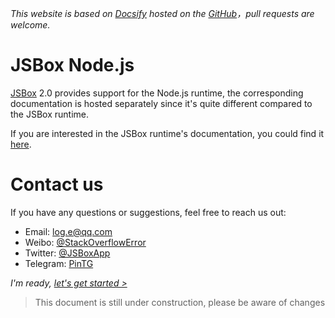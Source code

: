 *This website is based on [Docsify](https://docsify.js.org) hosted on the [GitHub](https://github.com/cyanzhong/jsbox-nodejs)，pull requests are welcome.*

# JSBox Node.js

[JSBox](https://apps.apple.com/us/app/id1312014438) 2.0 provides support for the Node.js runtime, the corresponding documentation is hosted separately since it's quite different compared to the JSBox runtime.

If you are interested in the JSBox runtime's documentation, you could find it [here](https://docs.xteko.com/#/en/).

# Contact us

If you have any questions or suggestions, feel free to reach us out:

- Email: [log.e@qq.com](mailto:log.e@qq.com)
- Weibo: [@StackOverflowError](https://weibo.com/0x00eeee)
- Twitter: [@JSBoxApp](https://twitter.com/JSBoxApp)
- Telegram: [PinTG](https://t.me/PinTG)

*I'm ready, [let's get started >](en/quickstart/intro.md)*

> This document is still under construction, please be aware of changes